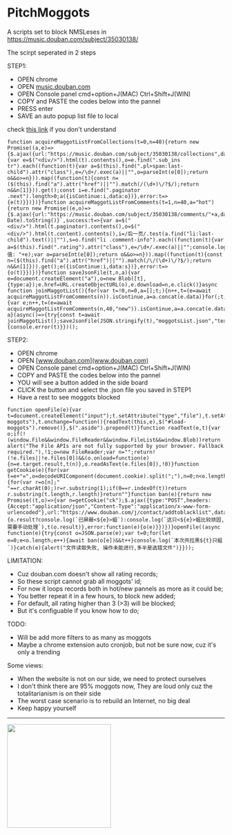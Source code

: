 # PitchMoggots
A scripts set to block NMSLeses in https://music.douban.com/subject/35030138/

The scirpt seperated in 2 steps


STEP1:
  - OPEN chrome 
  - OPEN [music.douban.com](music.douban.com)
  - OPEN Console panel cmd+option+J(MAC) Ctrl+Shift+J(WIN)
  - COPY and PASTE the codes below into the pannel
  - PRESS enter
  - SAVE an auto popup list file to local

check [this link](https://github.com/CN-Chrome-DevTools/CN-Chrome-DevTools/blob/master/md/Reference/shortcuts.md) if you don't understand

```
function acquireMaggotListFromCollections(t=0,n=40){return new Promise((a,e)=>{$.ajax({url:"https://music.douban.com/subject/35030138/collections",data:"start="+t,success:t=>{var e=$("<div/>").html(t).contents(),o=e.find(".sub_ins tr").each((function(t){var a=$(this).find(".pl>span:last-child").attr("class"),e=/\d+/.exec(a)||"",o=parseInt(e[0]);return o&&o>=n})).map((function(t){const n=($(this).find("a").attr("href")||"").match(/(\d+)\/?$/);return n&&n[1]})).get();const i=e.find(".paginator .next").length>0;a({isContinue:i,data:o})},error:t=>{e(t)}})})}function acquireMaggotListFromComments(t=1,n=40,a="hot"){return new Promise((e,o)=>{$.ajax({url:"https://music.douban.com/subject/35030138/comments/"+a,data:`p=${t}&_=${(new Date).toString()}`,success:t=>{var a=$("<div/>").html(t.paginator).contents(),o=$("<div/>").html(t.content).contents(),i=/后一页/.test(a.find("li:last-child").text()||""),s=o.find("li .comment-info").each((function(t){var a=$(this).find(".rating").attr("class"),e=/\d+/.exec(a)||"";console.log("分值: "+e);var o=parseInt(e[0]);return o&&o>=n})).map((function(t){const n=($(this).find("a").attr("href")||"").match(/\/(\d+)\/?$/);return n&&n[1]})).get();e({isContinue:i,data:s})},error:t=>{o(t)}})})}function saveJsonFile(t,n,a){var e=document.createElement("a"),o=new Blob([t],{type:a});e.href=URL.createObjectURL(o),e.download=n,e.click()}async function joinMaggotList(){for(var t=!0,n=0,a=[];t;){n++,t=(e=await acquireMaggotListFromComments(n)).isContinue,a=a.concat(e.data)}for(;t;){var e;n++,t=(e=await acquireMaggotListFromComments(n,40,"new")).isContinue,a=a.concat(e.data)}return a}(async()=>{try{const t=await joinMaggotList();saveJsonFile(JSON.stringify(t),"moggotsList.json","text/plain")}catch(t){console.error(t)}})();

```


STEP2:
  - OPEN chrome 
  - OPEN [www.douban.com](www.douban.com)
  - OPEN Console panel cmd+option+J(MAC) Ctrl+Shift+J(WIN)
  - COPY and PASTE the codes below into the pannel
  - YOU will see a button added in the side board
  - CLICK the button and select the .json file you saved in STEP1
  - Have a rest to see moggots blocked

```
function openFile(e){var t=document.createElement("input");t.setAttribute("type","file"),t.setAttribute("id","load-moggots"),t.onchange=function(){readText(this,e),$("#load-moggots").remove()},$(".aside").prepend(t)}function readText(e,t){var o;if(!(window.File&&window.FileReader&&window.FileList&&window.Blob))return alert("The File APIs are not fully supported by your browser. Fallback required."),!1;o=new FileReader;var n="";return!(!e.files||!e.files[0])&&(o.onload=function(e){n=e.target.result,t(n)},o.readAsText(e.files[0]),!0)}function getCookie(e){for(var t=e+"=",o=decodeURIComponent(document.cookie).split(";"),n=0;n<o.length;n++){for(var r=o[n];" "==r.charAt(0);)r=r.substring(1);if(0==r.indexOf(t))return r.substring(t.length,r.length)}return""}function ban(e){return new Promise((t,o)=>{var n=getCookie("ck");$.ajax({type:"POST",headers:{Accept:"application/json","Content-Type":"application/x-www-form-urlencoded"},url:"https://www.douban.com/j/contact/addtoblacklist",data:`people=${e}&ck=${n}`,success:function(o){o.result?console.log(`已屏蔽<${e}>蛆`):console.log(`这只<${e}>蛆比较顽固,需要手动处理`),t(o.result)},error:function(e){o(e)}})})}openFile((async function(e){try{const o=JSON.parse(e);var t=0;for(let e=0;e<o.length;e++){await ban(o[e])&&t++}console.log(`本次共拉黑${t}只蛆`)}catch(e){alert("文件读取失败, 操作未能进行,多半是选错文件")}}));
```


LIMITATION: 

- Cuz douban.com doesn't show all rating records;
- So these script cannot grab all moggots' id;
- For now it loops records both in hot/new pannels as more as it could be;
- You better repeat it in a few hours, to block new added;
- For default, all rating higher than 3 (>3) will be blocked;
- But it's configuable if you know how to do;


TODO:
- Will be add more filters to as many as moggots
- Maybe a chrome extension auto cronjob, but not be sure now, cuz it's only a trending

Some views:
- When the website is not on our side, we need to protect ourselves
- I don't think there are 95% moggots now, They are loud only cuz the totalitarianism is on their side
- The worst case scenario is to rebuild an Internet, no big deal
- Keep happy yourself
 




--------

<a href="https://www.patreon.com/user/TakehisaYumeji">
  <img src="https://www.buymeacoffee.com/assets/img/logo-bmc.svg" align="left" width="240" >
</a>

